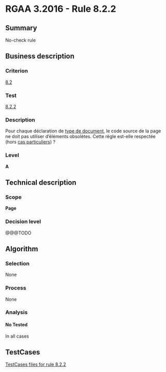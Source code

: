 # RGAA 3.2016 - Rule 8.2.2

## Summary
No-check rule


## Business description

### Criterion
[8.2](http://references.modernisation.gouv.fr/rgaa-accessibilite/2016/criteres.html#crit-8-2)

### Test
[8.2.2](http://references.modernisation.gouv.fr/rgaa-accessibilite/2016/criteres.html#test-8-2-2)

### Description
<div lang="fr">Pour chaque d&#xE9;claration de <a href="http://references.modernisation.gouv.fr/rgaa-accessibilite/glossaire.html#type-de-document">type de document</a>, le code source de la page ne doit pas utiliser d&#x2019;&#xE9;l&#xE9;ments obsol&#xE8;tes. Cette r&#xE8;gle est-elle respect&#xE9;e (hors <a href="http://references.modernisation.gouv.fr/rgaa-accessibilite/cas-particuliers.html#cp-8-2" title="Cas particuliers pour le crit&#xE8;re 8.2">cas particuliers</a>)&nbsp;?</div>

### Level
**A**


## Technical description

### Scope
**Page**

### Decision level
@@@TODO


## Algorithm

### Selection
None

### Process
None

### Analysis

#### No Tested
In all cases


##  TestCases

[TestCases files for rule 8.2.2](https://github.com/Asqatasun/Asqatasun/tree/develop/rules/rules-rgaa3.2016/src/test/resources/testcases/rgaa32016/Rgaa32016Rule080202/)


